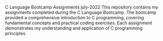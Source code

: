 C Language Bootcamp Assignments july-2022
This repository contains my assignments completed during the C Language Bootcamp. The bootcamp provided a comprehensive introduction to C programming, covering fundamental concepts and practical coding exercises. Each assignment demonstrates my understanding and application of C programming principles.
